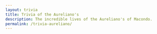 ```yaml
---
layout: trivia
title: Trivia of the Aureliano's
description: The incredible lives of the Aureliano's of Macondo. 
permalink: /trivia-aureliano/
---
```

